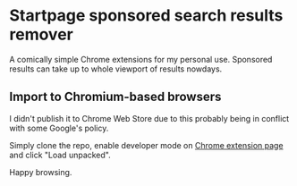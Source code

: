 # Startpage sponsored search results remover

A comically simple Chrome extensions for my personal use. Sponsored results can take up to whole viewport of results nowdays.

## Import to Chromium-based browsers

I didn't publish it to Chrome Web Store due to this probably being in conflict with some Google's policy.

Simply clone the repo, enable developer mode on [Chrome extension page](chrome://extensions) and click "Load unpacked".

Happy browsing.